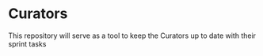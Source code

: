 # Curators
This repository will serve as a tool to keep the Curators up to date with their sprint tasks
